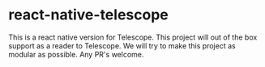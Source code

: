# react-native-telescope
This is a react native version for Telescope. This project will out of the box support as a reader to Telescope. We will try to make this project as modular as possible. Any PR's welcome.
